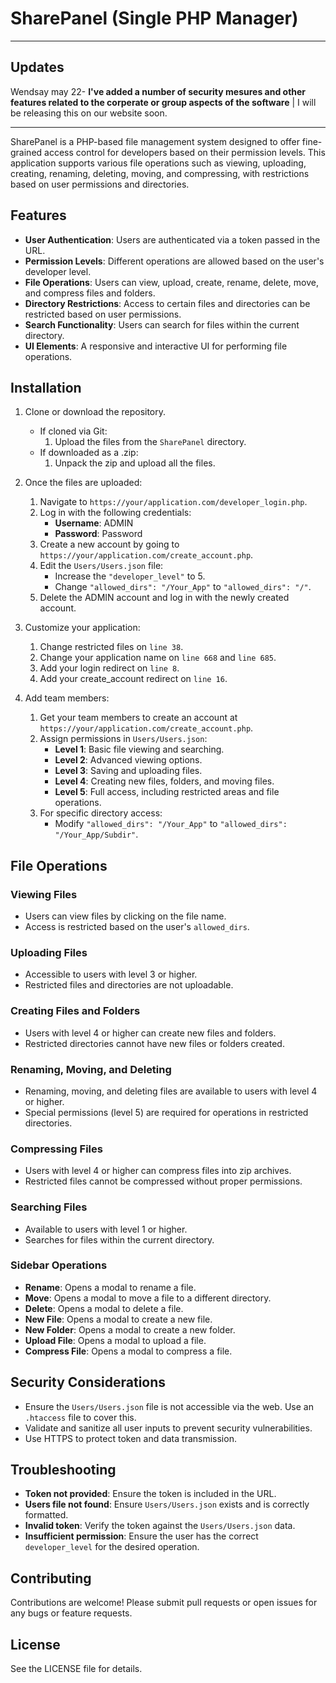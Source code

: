 
# SharePanel (Single PHP Manager)
-----
## Updates
Wendsay may 22- **I've added a number of security mesures and other features related to the corperate or group aspects of the software** | I will be releasing this on our website soon.

---
SharePanel is a PHP-based file management system designed to offer fine-grained access control for developers based on their permission levels. This application supports various file operations such as viewing, uploading, creating, renaming, deleting, moving, and compressing, with restrictions based on user permissions and directories.

## Features

- **User Authentication**: Users are authenticated via a token passed in the URL.
- **Permission Levels**: Different operations are allowed based on the user's developer level.
- **File Operations**: Users can view, upload, create, rename, delete, move, and compress files and folders.
- **Directory Restrictions**: Access to certain files and directories can be restricted based on user permissions.
- **Search Functionality**: Users can search for files within the current directory.
- **UI Elements**: A responsive and interactive UI for performing file operations.

## Installation

1. Clone or download the repository.
    - If cloned via Git:
        1. Upload the files from the `SharePanel` directory.
    - If downloaded as a .zip:
        1. Unpack the zip and upload all the files.

2. Once the files are uploaded:
    1. Navigate to `https://your/application.com/developer_login.php`.
    2. Log in with the following credentials:
        - **Username**: ADMIN
        - **Password**: Password
    3. Create a new account by going to `https://your/application.com/create_account.php`.
    4. Edit the `Users/Users.json` file:
        - Increase the `"developer_level"` to 5.
        - Change `"allowed_dirs": "/Your_App"` to `"allowed_dirs": "/"`.
    5. Delete the ADMIN account and log in with the newly created account.

3. Customize your application:
    1. Change restricted files on `line 38`.
    2. Change your application name on `line 668` and `line 685`.
    3. Add your login redirect on `line 8`.
    4. Add your create_account redirect on `line 16`.

4. Add team members:
    1. Get your team members to create an account at `https://your/application.com/create_account.php`.
    2. Assign permissions in `Users/Users.json`:
        - **Level 1**: Basic file viewing and searching.
        - **Level 2**: Advanced viewing options.
        - **Level 3**: Saving and uploading files.
        - **Level 4**: Creating new files, folders, and moving files.
        - **Level 5**: Full access, including restricted areas and file operations.
    3. For specific directory access:
        - Modify `"allowed_dirs": "/Your_App"` to `"allowed_dirs": "/Your_App/Subdir"`.

## File Operations

### Viewing Files
- Users can view files by clicking on the file name.
- Access is restricted based on the user's `allowed_dirs`.

### Uploading Files
- Accessible to users with level 3 or higher.
- Restricted files and directories are not uploadable.

### Creating Files and Folders
- Users with level 4 or higher can create new files and folders.
- Restricted directories cannot have new files or folders created.

### Renaming, Moving, and Deleting
- Renaming, moving, and deleting files are available to users with level 4 or higher.
- Special permissions (level 5) are required for operations in restricted directories.

### Compressing Files
- Users with level 4 or higher can compress files into zip archives.
- Restricted files cannot be compressed without proper permissions.

### Searching Files
- Available to users with level 1 or higher.
- Searches for files within the current directory.

### Sidebar Operations
- **Rename**: Opens a modal to rename a file.
- **Move**: Opens a modal to move a file to a different directory.
- **Delete**: Opens a modal to delete a file.
- **New File**: Opens a modal to create a new file.
- **New Folder**: Opens a modal to create a new folder.
- **Upload File**: Opens a modal to upload a file.
- **Compress File**: Opens a modal to compress a file.

## Security Considerations

- Ensure the `Users/Users.json` file is not accessible via the web. Use an `.htaccess` file to cover this.
- Validate and sanitize all user inputs to prevent security vulnerabilities.
- Use HTTPS to protect token and data transmission.

## Troubleshooting

- **Token not provided**: Ensure the token is included in the URL.
- **Users file not found**: Ensure `Users/Users.json` exists and is correctly formatted.
- **Invalid token**: Verify the token against the `Users/Users.json` data.
- **Insufficient permission**: Ensure the user has the correct `developer_level` for the desired operation.

## Contributing

Contributions are welcome! Please submit pull requests or open issues for any bugs or feature requests.

## License

See the LICENSE file for details.
